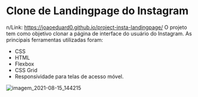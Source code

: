 # Clone de Landingpage do Instagram
n/Link: https://joaoeduard0.github.io/project-insta-landingpage/
 O projeto tem como objetivo clonar a página de interface do usuário do Instagram.
 As principais ferramentas utilizadas foram:
  - CSS
  - HTML
  - Flexbox 
  - CSS Grid
  - Responsividade para telas de acesso móvel.


                                  
![imagem_2021-08-15_144215](https://user-images.githubusercontent.com/85971725/129487451-62f31c22-1f57-4d02-90a8-925befae116a.png)


